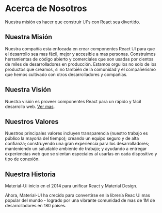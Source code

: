 # Acerca de Nosotros

<p class="description">Nuestra misión es hacer que construir UI's con React sea divertido.</p>

## Nuestra Misión

Nuestra compañía esta enfocada en crear componentes React UI para que el desarrollo sea mas fácil, mejor y accesible a mas personas. Construimos herramientas de código abierto y comerciales que son usadas por cientos de miles de desarrolladores en producción. Estamos orgullos no solo de los productos que creamos, si no también de la comunidad y el compañerismo que hemos cultivado con otros desarrolladores y compañías.

## Nuestra Visión

Nuestra visión es proveer componentes React para un rápido y fácil desarrollo web. [Ver mas](/discover-more/vision/).

## Nuestros Valores

Nuestros principales valores incluyen transparencia (nuestro trabajo es público la mayoría del tiempo); creando un equipo seguro y de alta confianza; construyendo una gran experiencia para los desarrolladores; manteniendo un saludable ambiente de trabajo; y ayudando a entregar experiencias web que se sientan especiales al usarlas en cada dispositivo y tipo de conexión.

## Nuestra Historia

Material-UI inicio en el 2014 para unificar React y Material Design.

Ahora, Material-UI ha crecido para convertirse en la librería Reac UI mas popular del mundo - logrado por una vibrante comunidad de mas de 1M de desarrolladores en 180 países.
